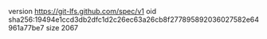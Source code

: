 version https://git-lfs.github.com/spec/v1
oid sha256:19494e1ccd3db2dfc1d2c26ec63a26cb8f277895892036027582e64961a77be7
size 2067

